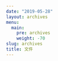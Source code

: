 ```yaml
---
date: "2019-05-28"
layout: archives
menu:
  main:
    pre: archives
    weight: -70
slug: archives
title: 文件
---
```

